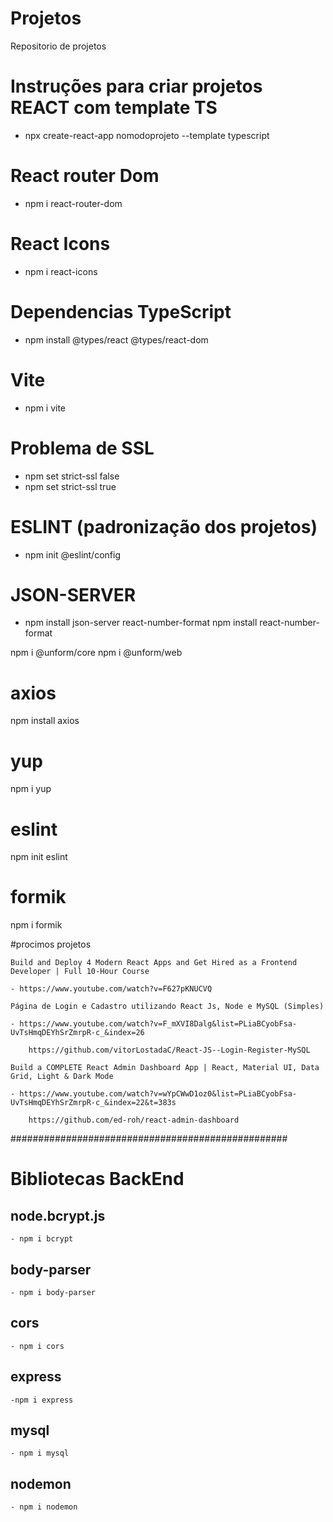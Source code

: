 # Projetos
 Repositorio de projetos

# Instruções para criar projetos REACT com template TS
- npx create-react-app nomodoprojeto --template typescript

# React router Dom
- npm i react-router-dom

# React Icons
- npm i react-icons

# Dependencias TypeScript
- npm install @types/react @types/react-dom

# Vite
- npm i vite

# Problema de SSL
- npm set strict-ssl false
- npm set strict-ssl true

# ESLINT (padronização dos projetos)
- npm init @eslint/config

# JSON-SERVER
- npm install json-server
react-number-format
npm install react-number-format

npm i @unform/core
npm i @unform/web

# axios 
npm install axios

# yup
npm i yup

# eslint
npm init eslint

# formik
npm i formik

#procimos projetos

    Build and Deploy 4 Modern React Apps and Get Hired as a Frontend Developer | Full 10-Hour Course

    - https://www.youtube.com/watch?v=F627pKNUCVQ
    
    Página de Login e Cadastro utilizando React Js, Node e MySQL (Simples)

    - https://www.youtube.com/watch?v=F_mXVI8Dalg&list=PLiaBCyobFsa-UvTsHmqDEYhSrZmrpR-c_&index=26
       
        https://github.com/vitorLostadaC/React-JS--Login-Register-MySQL
    
    Build a COMPLETE React Admin Dashboard App | React, Material UI, Data Grid, Light & Dark Mode

    - https://www.youtube.com/watch?v=wYpCWwD1oz0&list=PLiaBCyobFsa-UvTsHmqDEYhSrZmrpR-c_&index=22&t=383s
    
		https://github.com/ed-roh/react-admin-dashboard


##################################################


# Bibliotecas BackEnd

## node.bcrypt.js
	- npm i bcrypt

## body-parser

	- npm i body-parser

## cors

	- npm i cors

## express

	-npm i express

## mysql

	- npm i mysql

## nodemon

	- npm i nodemon